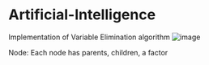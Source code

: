 # Artificial-Intelligence

Implementation of Variable Elimination algorithm
![image](https://github.com/Noa-Nussbaum/Artificial-Intelligence/assets/76524924/db52b7b8-e914-4c40-854c-83a90e861b92)


Node:
Each node has parents, children, a factor
